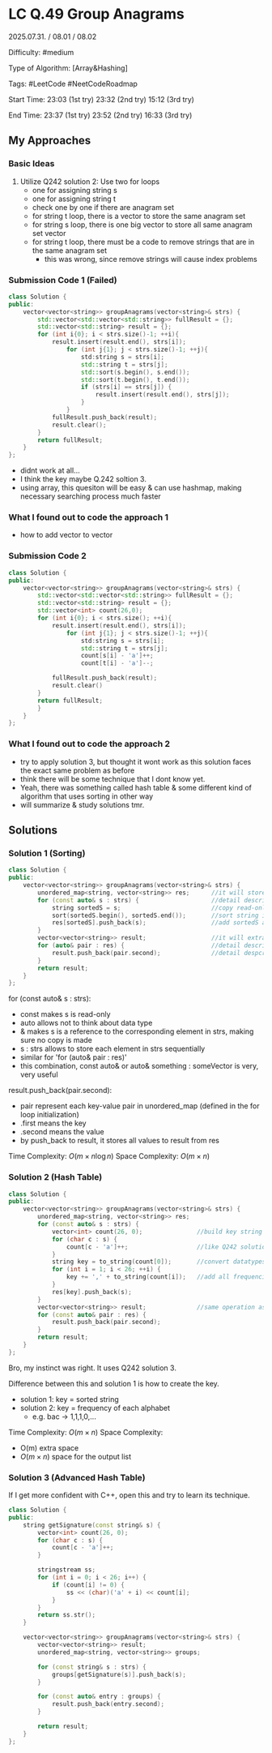 # LC Q.49 Group Anagrams

2025.07.31. / 08.01 / 08.02

Difficulty: #medium

Type of Algorithm: [Array&Hashing]

Tags: #LeetCode #NeetCodeRoadmap

Start Time: 23:03 (1st try) 23:32 (2nd try) 15:12 (3rd try)

End Time: 23:37 (1st try) 23:52 (2nd try) 16:33 (3rd try)

## My Approaches

### Basic Ideas
1. Utilize Q242 solution 2: Use two for loops
    - one for assigning string s
    - one for assigning string t
    - check one by one if there are anagram set
    - for string t loop, there is a vector to store the same anagram set
    - for string s loop, there is one big vector to store all same anagram set vector
    - for string t loop, there must be a code to remove strings that are in the same anagram set
      - this was wrong, since remove strings will cause index problems

### Submission Code 1 (Failed)
~~~cpp
class Solution {
public:
    vector<vector<string>> groupAnagrams(vector<string>& strs) {
        std::vector<std::vector<std::string>> fullResult = {};
        std::vector<std::string> result = {};
        for (int i{0}; i < strs.size()-1; ++i){
            result.insert(result.end(), strs[i]);
                for (int j{1}; j < strs.size()-1; ++j){
                    std:string s = strs[i];
                    std::string t = strs[j];
                    std::sort(s.begin(), s.end());
                    std::sort(t.begin(), t.end());
                    if (strs[i] == strs[j]) {
                        result.insert(result.end(), strs[j]);
                    }
                }
            fullResult.push_back(result);
            result.clear();
        }
        return fullResult;
    }
};
~~~
- didnt work at all...
- I think the key maybe Q.242 soltion 3.
- using array, this quesiton will be easy & can use hashmap, making necessary searching process much faster

### What I found out to code the approach 1
- how to add vector to vector

### Submission Code 2
~~~cpp
class Solution {
public:
    vector<vector<string>> groupAnagrams(vector<string>& strs) {
        std::vector<std::vector<std::string>> fullResult = {};
        std::vector<std::string> result = {};
        std::vector<int> count(26,0);
        for (int i{0}; i < strs.size(); ++i){
            result.insert(result.end(), strs[i]);
                for (int j{1}; j < strs.size()-1; ++j){
                    std:string s = strs[i];
                    std::string t = strs[j];
                    count[s[i] - 'a']++;
                    count[t[i] - 'a']--;

            fullResult.push_back(result);
            result.clear()
        }
        return fullResult;
        }
    }
};
~~~

### What I found out to code the approach 2
- try to apply solution 3, but thought it wont work as this solution faces the exact same problem as before
- think there will be some technique that I dont know yet.
- Yeah, there was something called hash table & some different kind of algorithm that uses sorting in other way
- will summarize & study solutions tmr. 

## Solutions

### Solution 1 (Sorting)
~~~cpp
class Solution {
public:
    vector<vector<string>> groupAnagrams(vector<string>& strs) {
        unordered_map<string, vector<string>> res;      //it will store sorted string as a key, and a vector of its anagram strings as value 
        for (const auto& s : strs) {                    //detail description below
            string sortedS = s;                         //copy read-only s to sortedS
            sort(sortedS.begin(), sortedS.end());       //sort string in sortedS
            res[sortedS].push_back(s);                  //add sortedS as a key & add s to its value
        }
        vector<vector<string>> result;                  //it will extract values from res to print desired result
        for (auto& pair : res) {                        //detail description below
            result.push_back(pair.second);              //detail despcription below 
        }
        return result;
    }
};
~~~
for (const auto& s : strs):
- const makes s is read-only
- auto allows not to think about data type
- & makes s is a reference to the corresponding element in strs, making sure no copy is made
- s : strs allows to store each element in strs sequentially
- similar for 'for (auto& pair : res)'
- this combination, const auto& or auto& something : someVector is very, very useful

result.push_back(pair.second):
- pair represent each key-value pair in unordered_map (defined in the for loop initialization)
- .first means the key
- .second means the value
- by push_back to result, it stores all values to result from res

Time Complexity: $O(m\times n\log n)$
Space Complexity: $O(m\times n)$

### Solution 2 (Hash Table)
~~~cpp
class Solution {
public:
    vector<vector<string>> groupAnagrams(vector<string>& strs) {
        unordered_map<string, vector<string>> res;
        for (const auto& s : strs) {
            vector<int> count(26, 0);               //build key string
            for (char c : s) {
                count[c - 'a']++;                   //like Q242 solution 3, count frequency of each alphabet
            }
            string key = to_string(count[0]);       //convert datatypes of values in count from int to string
            for (int i = 1; i < 26; ++i) {
                key += ',' + to_string(count[i]);   //add all frequencies of each alphabets to one long string connected with ', '
            }
            res[key].push_back(s);
        }
        vector<vector<string>> result;              //same operation as before
        for (const auto& pair : res) {
            result.push_back(pair.second);
        }
        return result;
    }
};
~~~
Bro, my instinct was right. It uses Q242 solution 3.

Difference between this and solution 1 is how to create the key.
- solution 1: key = sorted string
- solution 2: key = frequency of each alphabet
  - e.g. bac -> 1,1,1,0,...

Time Complexity: $O(m\times n)$
Space Complexity:
- O(m) extra space
- $O(m\times n)$ space for the output list

### Solution 3 (Advanced Hash Table)
If I get more confident with C++, open this and try to learn its technique.
~~~cpp
class Solution {
public:
    string getSignature(const string& s) {
        vector<int> count(26, 0);
        for (char c : s) {
            count[c - 'a']++;
        }

        stringstream ss;
        for (int i = 0; i < 26; i++) {
            if (count[i] != 0) {
                ss << (char)('a' + i) << count[i];
            }
        }
        return ss.str();
    }

    vector<vector<string>> groupAnagrams(vector<string>& strs) {
        vector<vector<string>> result;
        unordered_map<string, vector<string>> groups;

        for (const string& s : strs) {
            groups[getSignature(s)].push_back(s);
        }

        for (const auto& entry : groups) {
            result.push_back(entry.second);
        }

        return result;
    }
};
~~~